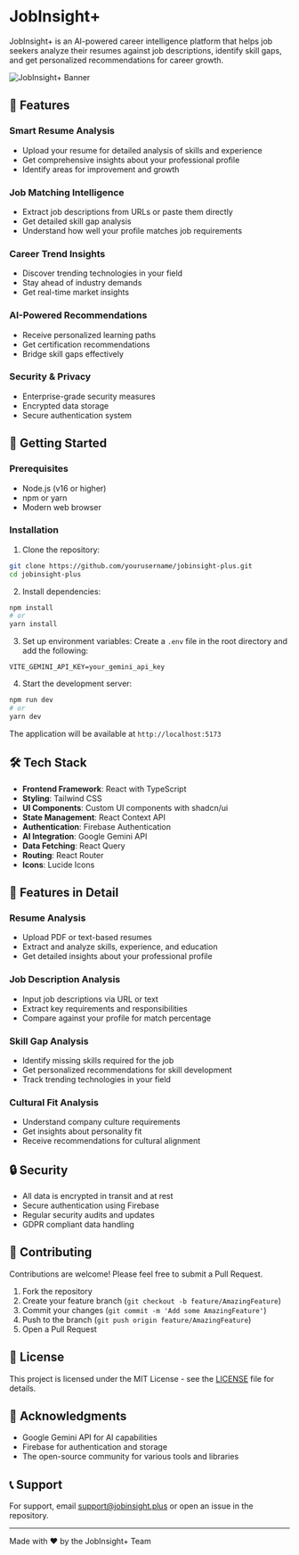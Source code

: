 # JobInsight+

JobInsight+ is an AI-powered career intelligence platform that helps job seekers analyze their resumes against job descriptions, identify skill gaps, and get personalized recommendations for career growth.

![JobInsight+ Banner](https://via.placeholder.com/1200x400?text=JobInsight+)

## 🌟 Features

### Smart Resume Analysis
- Upload your resume for detailed analysis of skills and experience
- Get comprehensive insights about your professional profile
- Identify areas for improvement and growth

### Job Matching Intelligence
- Extract job descriptions from URLs or paste them directly
- Get detailed skill gap analysis
- Understand how well your profile matches job requirements

### Career Trend Insights
- Discover trending technologies in your field
- Stay ahead of industry demands
- Get real-time market insights

### AI-Powered Recommendations
- Receive personalized learning paths
- Get certification recommendations
- Bridge skill gaps effectively

### Security & Privacy
- Enterprise-grade security measures
- Encrypted data storage
- Secure authentication system

## 🚀 Getting Started

### Prerequisites
- Node.js (v16 or higher)
- npm or yarn
- Modern web browser

### Installation

1. Clone the repository:
```bash
git clone https://github.com/yourusername/jobinsight-plus.git
cd jobinsight-plus
```

2. Install dependencies:
```bash
npm install
# or
yarn install
```

3. Set up environment variables:
Create a `.env` file in the root directory and add the following:
```env
VITE_GEMINI_API_KEY=your_gemini_api_key
```

4. Start the development server:
```bash
npm run dev
# or
yarn dev
```

The application will be available at `http://localhost:5173`

## 🛠️ Tech Stack

- **Frontend Framework**: React with TypeScript
- **Styling**: Tailwind CSS
- **UI Components**: Custom UI components with shadcn/ui
- **State Management**: React Context API
- **Authentication**: Firebase Authentication
- **AI Integration**: Google Gemini API
- **Data Fetching**: React Query
- **Routing**: React Router
- **Icons**: Lucide Icons

## 📱 Features in Detail

### Resume Analysis
- Upload PDF or text-based resumes
- Extract and analyze skills, experience, and education
- Get detailed insights about your professional profile

### Job Description Analysis
- Input job descriptions via URL or text
- Extract key requirements and responsibilities
- Compare against your profile for match percentage

### Skill Gap Analysis
- Identify missing skills required for the job
- Get personalized recommendations for skill development
- Track trending technologies in your field

### Cultural Fit Analysis
- Understand company culture requirements
- Get insights about personality fit
- Receive recommendations for cultural alignment

## 🔒 Security

- All data is encrypted in transit and at rest
- Secure authentication using Firebase
- Regular security audits and updates
- GDPR compliant data handling

## 🤝 Contributing

Contributions are welcome! Please feel free to submit a Pull Request.

1. Fork the repository
2. Create your feature branch (`git checkout -b feature/AmazingFeature`)
3. Commit your changes (`git commit -m 'Add some AmazingFeature'`)
4. Push to the branch (`git push origin feature/AmazingFeature`)
5. Open a Pull Request

## 📄 License

This project is licensed under the MIT License - see the [LICENSE](LICENSE) file for details.

## 🙏 Acknowledgments

- Google Gemini API for AI capabilities
- Firebase for authentication and storage
- The open-source community for various tools and libraries

## 📞 Support

For support, email support@jobinsight.plus or open an issue in the repository.

---

Made with ❤️ by the JobInsight+ Team
